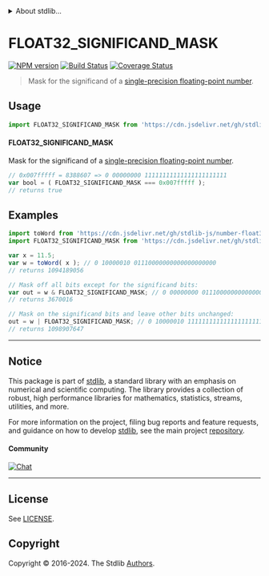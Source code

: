 <!--

@license Apache-2.0

Copyright (c) 2022 The Stdlib Authors.

Licensed under the Apache License, Version 2.0 (the "License");
you may not use this file except in compliance with the License.
You may obtain a copy of the License at

   http://www.apache.org/licenses/LICENSE-2.0

Unless required by applicable law or agreed to in writing, software
distributed under the License is distributed on an "AS IS" BASIS,
WITHOUT WARRANTIES OR CONDITIONS OF ANY KIND, either express or implied.
See the License for the specific language governing permissions and
limitations under the License.

-->


<details>
  <summary>
    About stdlib...
  </summary>
  <p>We believe in a future in which the web is a preferred environment for numerical computation. To help realize this future, we've built stdlib. stdlib is a standard library, with an emphasis on numerical and scientific computation, written in JavaScript (and C) for execution in browsers and in Node.js.</p>
  <p>The library is fully decomposable, being architected in such a way that you can swap out and mix and match APIs and functionality to cater to your exact preferences and use cases.</p>
  <p>When you use stdlib, you can be absolutely certain that you are using the most thorough, rigorous, well-written, studied, documented, tested, measured, and high-quality code out there.</p>
  <p>To join us in bringing numerical computing to the web, get started by checking us out on <a href="https://github.com/stdlib-js/stdlib">GitHub</a>, and please consider <a href="https://opencollective.com/stdlib">financially supporting stdlib</a>. We greatly appreciate your continued support!</p>
</details>

# FLOAT32_SIGNIFICAND_MASK

[![NPM version][npm-image]][npm-url] [![Build Status][test-image]][test-url] [![Coverage Status][coverage-image]][coverage-url] <!-- [![dependencies][dependencies-image]][dependencies-url] -->

> Mask for the significand of a [single-precision floating-point number][ieee754].



<section class="usage">

## Usage

<!-- eslint-disable id-length -->

```javascript
import FLOAT32_SIGNIFICAND_MASK from 'https://cdn.jsdelivr.net/gh/stdlib-js/constants-float32-significand-mask@v0.2.1-deno/mod.js';
```

#### FLOAT32_SIGNIFICAND_MASK

Mask for the significand of a [single-precision floating-point number][ieee754].

<!-- eslint-disable id-length -->

```javascript
// 0x007fffff = 8388607 => 0 00000000 11111111111111111111111
var bool = ( FLOAT32_SIGNIFICAND_MASK === 0x007fffff );
// returns true
```

</section>

<!-- /.usage -->

<section class="notes">

</section>

<!-- /.notes -->

<section class="examples">

## Examples

<!-- eslint no-undef: "error" -->

```javascript
import toWord from 'https://cdn.jsdelivr.net/gh/stdlib-js/number-float32-base-to-word@deno/mod.js';
import FLOAT32_SIGNIFICAND_MASK from 'https://cdn.jsdelivr.net/gh/stdlib-js/constants-float32-significand-mask@v0.2.1-deno/mod.js';

var x = 11.5;
var w = toWord( x ); // 0 10000010 01110000000000000000000
// returns 1094189056

// Mask off all bits except for the significand bits:
var out = w & FLOAT32_SIGNIFICAND_MASK; // 0 00000000 01110000000000000000000
// returns 3670016

// Mask on the significand bits and leave other bits unchanged:
out = w | FLOAT32_SIGNIFICAND_MASK; // 0 10000010 11111111111111111111111
// returns 1098907647
```

</section>

<!-- /.examples -->

<!-- C interface documentation. -->



<!-- Section for related `stdlib` packages. Do not manually edit this section, as it is automatically populated. -->

<section class="related">

</section>

<!-- /.related -->

<!-- Section for all links. Make sure to keep an empty line after the `section` element and another before the `/section` close. -->


<section class="main-repo" >

* * *

## Notice

This package is part of [stdlib][stdlib], a standard library with an emphasis on numerical and scientific computing. The library provides a collection of robust, high performance libraries for mathematics, statistics, streams, utilities, and more.

For more information on the project, filing bug reports and feature requests, and guidance on how to develop [stdlib][stdlib], see the main project [repository][stdlib].

#### Community

[![Chat][chat-image]][chat-url]

---

## License

See [LICENSE][stdlib-license].


## Copyright

Copyright &copy; 2016-2024. The Stdlib [Authors][stdlib-authors].

</section>

<!-- /.stdlib -->

<!-- Section for all links. Make sure to keep an empty line after the `section` element and another before the `/section` close. -->

<section class="links">

[npm-image]: http://img.shields.io/npm/v/@stdlib/constants-float32-significand-mask.svg
[npm-url]: https://npmjs.org/package/@stdlib/constants-float32-significand-mask

[test-image]: https://github.com/stdlib-js/constants-float32-significand-mask/actions/workflows/test.yml/badge.svg?branch=v0.2.1
[test-url]: https://github.com/stdlib-js/constants-float32-significand-mask/actions/workflows/test.yml?query=branch:v0.2.1

[coverage-image]: https://img.shields.io/codecov/c/github/stdlib-js/constants-float32-significand-mask/main.svg
[coverage-url]: https://codecov.io/github/stdlib-js/constants-float32-significand-mask?branch=main

<!--

[dependencies-image]: https://img.shields.io/david/stdlib-js/constants-float32-significand-mask.svg
[dependencies-url]: https://david-dm.org/stdlib-js/constants-float32-significand-mask/main

-->

[chat-image]: https://img.shields.io/gitter/room/stdlib-js/stdlib.svg
[chat-url]: https://app.gitter.im/#/room/#stdlib-js_stdlib:gitter.im

[stdlib]: https://github.com/stdlib-js/stdlib

[stdlib-authors]: https://github.com/stdlib-js/stdlib/graphs/contributors

[umd]: https://github.com/umdjs/umd
[es-module]: https://developer.mozilla.org/en-US/docs/Web/JavaScript/Guide/Modules

[deno-url]: https://github.com/stdlib-js/constants-float32-significand-mask/tree/deno
[deno-readme]: https://github.com/stdlib-js/constants-float32-significand-mask/blob/deno/README.md
[umd-url]: https://github.com/stdlib-js/constants-float32-significand-mask/tree/umd
[umd-readme]: https://github.com/stdlib-js/constants-float32-significand-mask/blob/umd/README.md
[esm-url]: https://github.com/stdlib-js/constants-float32-significand-mask/tree/esm
[esm-readme]: https://github.com/stdlib-js/constants-float32-significand-mask/blob/esm/README.md
[branches-url]: https://github.com/stdlib-js/constants-float32-significand-mask/blob/main/branches.md

[stdlib-license]: https://raw.githubusercontent.com/stdlib-js/constants-float32-significand-mask/main/LICENSE

[ieee754]: https://en.wikipedia.org/wiki/IEEE_754-1985

</section>

<!-- /.links -->
